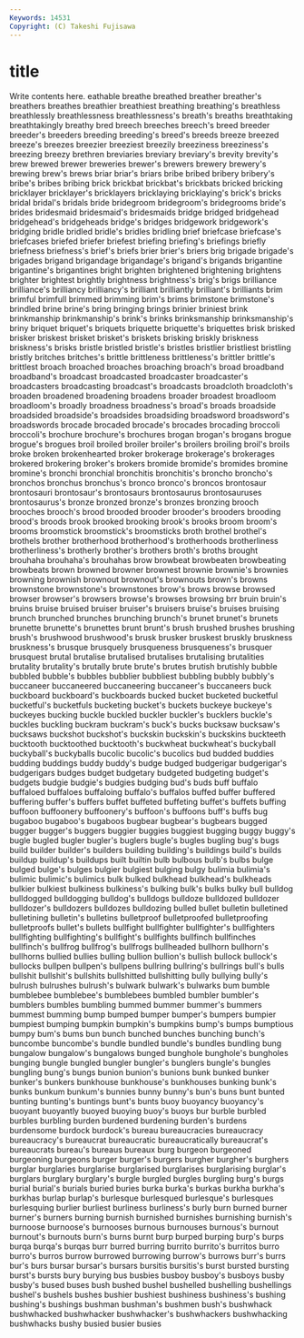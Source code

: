 ```yaml
---
Keywords: 14531 
Copyright: (C) Takeshi Fujisawa
---
```


# title

Write contents here.
eathable breathe
breathed breather breather's breathers breathes breathier breathiest breathing breathing's breathless
breathlessly breathlessness breathlessness's breath's breaths breathtaking breathtakingly breathy bred breech
breeches breech's breed breeder breeder's breeders breeding breeding's breed's breeds
breeze breezed breeze's breezes breezier breeziest breezily breeziness breeziness's breezing
breezy brethren breviaries breviary breviary's brevity brevity's brew brewed brewer
breweries brewer's brewers brewery brewery's brewing brew's brews briar briar's
briars bribe bribed bribery bribery's bribe's bribes bribing brick brickbat
brickbat's brickbats bricked bricking bricklayer bricklayer's bricklayers bricklaying bricklaying's brick's
bricks bridal bridal's bridals bride bridegroom bridegroom's bridegrooms bride's brides
bridesmaid bridesmaid's bridesmaids bridge bridged bridgehead bridgehead's bridgeheads bridge's bridges
bridgework bridgework's bridging bridle bridled bridle's bridles bridling brief briefcase
briefcase's briefcases briefed briefer briefest briefing briefing's briefings briefly briefness
briefness's brief's briefs brier brier's briers brig brigade brigade's brigades
brigand brigandage brigandage's brigand's brigands brigantine brigantine's brigantines bright brighten
brightened brightening brightens brighter brightest brightly brightness brightness's brig's brigs
brilliance brilliance's brilliancy brilliancy's brilliant brilliantly brilliant's brilliants brim brimful
brimfull brimmed brimming brim's brims brimstone brimstone's brindled brine brine's
bring bringing brings brinier briniest brink brinkmanship brinkmanship's brink's brinks
brinksmanship brinksmanship's briny briquet briquet's briquets briquette briquette's briquettes brisk
brisked brisker briskest brisket brisket's briskets brisking briskly briskness briskness's
brisks bristle bristled bristle's bristles bristlier bristliest bristling bristly britches
britches's brittle brittleness brittleness's brittler brittle's brittlest broach broached broaches
broaching broach's broad broadband broadband's broadcast broadcasted broadcaster broadcaster's broadcasters
broadcasting broadcast's broadcasts broadcloth broadcloth's broaden broadened broadening broadens broader
broadest broadloom broadloom's broadly broadness broadness's broad's broads broadside broadsided
broadside's broadsides broadsiding broadsword broadsword's broadswords brocade brocaded brocade's brocades
brocading broccoli broccoli's brochure brochure's brochures brogan brogan's brogans brogue
brogue's brogues broil broiled broiler broiler's broilers broiling broil's broils
broke broken brokenhearted broker brokerage brokerage's brokerages brokered brokering broker's
brokers bromide bromide's bromides bromine bromine's bronchi bronchial bronchitis bronchitis's
broncho broncho's bronchos bronchus bronchus's bronco bronco's broncos brontosaur brontosauri
brontosaur's brontosaurs brontosaurus brontosauruses brontosaurus's bronze bronzed bronze's bronzes bronzing
brooch brooches brooch's brood brooded brooder brooder's brooders brooding brood's
broods brook brooked brooking brook's brooks broom broom's brooms broomstick
broomstick's broomsticks broth brothel brothel's brothels brother brotherhood brotherhood's brotherhoods
brotherliness brotherliness's brotherly brother's brothers broth's broths brought brouhaha brouhaha's
brouhahas brow browbeat browbeaten browbeating browbeats brown browned browner brownest
brownie brownie's brownies browning brownish brownout brownout's brownouts brown's browns
brownstone brownstone's brownstones brow's brows browse browsed browser browser's browsers
browse's browses browsing brr bruin bruin's bruins bruise bruised bruiser
bruiser's bruisers bruise's bruises bruising brunch brunched brunches brunching brunch's
brunet brunet's brunets brunette brunette's brunettes brunt brunt's brush brushed
brushes brushing brush's brushwood brushwood's brusk brusker bruskest bruskly bruskness
bruskness's brusque brusquely brusqueness brusqueness's brusquer brusquest brutal brutalise brutalised
brutalises brutalising brutalities brutality brutality's brutally brute brute's brutes brutish
brutishly bubble bubbled bubble's bubbles bubblier bubbliest bubbling bubbly bubbly's
buccaneer buccaneered buccaneering buccaneer's buccaneers buck buckboard buckboard's buckboards bucked
bucket bucketed bucketful bucketful's bucketfuls bucketing bucket's buckets buckeye buckeye's
buckeyes bucking buckle buckled buckler buckler's bucklers buckle's buckles buckling
buckram buckram's buck's bucks bucksaw bucksaw's bucksaws buckshot buckshot's buckskin
buckskin's buckskins buckteeth bucktooth bucktoothed bucktooth's buckwheat buckwheat's buckyball buckyball's
buckyballs bucolic bucolic's bucolics bud budded buddies budding buddings buddy
buddy's budge budged budgerigar budgerigar's budgerigars budges budget budgetary budgeted
budgeting budget's budgets budgie budgie's budgies budging bud's buds buff
buffalo buffaloed buffaloes buffaloing buffalo's buffalos buffed buffer buffered buffering
buffer's buffers buffet buffeted buffeting buffet's buffets buffing buffoon buffoonery
buffoonery's buffoon's buffoons buff's buffs bug bugaboo bugaboo's bugaboos bugbear
bugbear's bugbears bugged bugger bugger's buggers buggier buggies buggiest bugging
buggy buggy's bugle bugled bugler bugler's buglers bugle's bugles bugling
bug's bugs build builder builder's builders building building's buildings build's
builds buildup buildup's buildups built builtin bulb bulbous bulb's bulbs
bulge bulged bulge's bulges bulgier bulgiest bulging bulgy bulimia bulimia's
bulimic bulimic's bulimics bulk bulked bulkhead bulkhead's bulkheads bulkier bulkiest
bulkiness bulkiness's bulking bulk's bulks bulky bull bulldog bulldogged bulldogging
bulldog's bulldogs bulldoze bulldozed bulldozer bulldozer's bulldozers bulldozes bulldozing bulled
bullet bulletin bulletined bulletining bulletin's bulletins bulletproof bulletproofed bulletproofing bulletproofs
bullet's bullets bullfight bullfighter bullfighter's bullfighters bullfighting bullfighting's bullfight's bullfights
bullfinch bullfinches bullfinch's bullfrog bullfrog's bullfrogs bullheaded bullhorn bullhorn's bullhorns
bullied bullies bulling bullion bullion's bullish bullock bullock's bullocks bullpen
bullpen's bullpens bullring bullring's bullrings bull's bulls bullshit bullshit's bullshits
bullshitted bullshitting bully bullying bully's bulrush bulrushes bulrush's bulwark bulwark's
bulwarks bum bumble bumblebee bumblebee's bumblebees bumbled bumbler bumbler's bumblers
bumbles bumbling bummed bummer bummer's bummers bummest bumming bump bumped
bumper bumper's bumpers bumpier bumpiest bumping bumpkin bumpkin's bumpkins bump's
bumps bumptious bumpy bum's bums bun bunch bunched bunches bunching
bunch's buncombe buncombe's bundle bundled bundle's bundles bundling bung bungalow
bungalow's bungalows bunged bunghole bunghole's bungholes bunging bungle bungled bungler
bungler's bunglers bungle's bungles bungling bung's bungs bunion bunion's bunions
bunk bunked bunker bunker's bunkers bunkhouse bunkhouse's bunkhouses bunking bunk's
bunks bunkum bunkum's bunnies bunny bunny's bun's buns bunt bunted
bunting bunting's buntings bunt's bunts buoy buoyancy buoyancy's buoyant buoyantly
buoyed buoying buoy's buoys bur burble burbled burbles burbling burden
burdened burdening burden's burdens burdensome burdock burdock's bureau bureaucracies bureaucracy
bureaucracy's bureaucrat bureaucratic bureaucratically bureaucrat's bureaucrats bureau's bureaus bureaux burg
burgeon burgeoned burgeoning burgeons burger burger's burgers burgher burgher's burghers
burglar burglaries burglarise burglarised burglarises burglarising burglar's burglars burglary burglary's
burgle burgled burgles burgling burg's burgs burial burial's burials buried
buries burka burka's burkas burkha burkha's burkhas burlap burlap's burlesque
burlesqued burlesque's burlesques burlesquing burlier burliest burliness burliness's burly burn
burned burner burner's burners burning burnish burnished burnishes burnishing burnish's
burnoose burnoose's burnooses burnous burnouses burnous's burnout burnout's burnouts burn's
burns burnt burp burped burping burp's burps burqa burqa's burqas
burr burred burring burrito burrito's burritos burro burro's burros burrow
burrowed burrowing burrow's burrows burr's burrs bur's burs bursar bursar's
bursars bursitis bursitis's burst bursted bursting burst's bursts bury burying
bus busbies busboy busboy's busboys busby busby's bused buses bush
bushed bushel bushelled bushelling bushellings bushel's bushels bushes bushier bushiest
bushiness bushiness's bushing bushing's bushings bushman bushman's bushmen bush's bushwhack
bushwhacked bushwhacker bushwhacker's bushwhackers bushwhacking bushwhacks bushy busied busier busies
